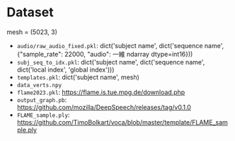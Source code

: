 # Dataset

mesh = (5023, 3)

- `audio/raw_audio_fixed.pkl`: dict('subject name', dict('sequence name', {"sample_rate": 22000, "audio": 一維 ndarray dtype=int16}))
- `subj_seq_to_idx.pkl`: dict('subject name', dict('sequence name', dict('local index', 'global index')))
- `templates.pkl`: dict('subject name', mesh)
- `data_verts.npy`
- `flame2023.pkl`: https://flame.is.tue.mpg.de/download.php
- `output_graph.pb`: https://github.com/mozilla/DeepSpeech/releases/tag/v0.1.0
- `FLAME_sample.ply`: https://github.com/TimoBolkart/voca/blob/master/template/FLAME_sample.ply
